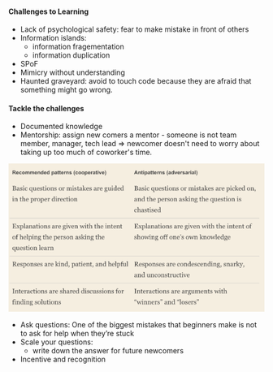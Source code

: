 #### Challenges to Learning
- Lack of psychological safety: fear to make mistake in front of others
- Information islands:
    - information fragementation
    - information duplication
- SPoF
- Mimicry without understanding
- Haunted graveyard: avoid to touch code because
they are afraid that something might go wrong.    


#### Tackle the challenges
- Documented knowledge
- Mentorship: assign new comers a mentor - someone is not team member, manager, tech lead
=> newcomer doesn't need to worry about taking 
up too much of coworker's time.

![](../images/8c44d277.png)

- Ask questions: One of the biggest mistakes that beginners make is not to ask for help when they’re stuck
- Scale your questions: 
    - write down the answer for future newcomers
- Incentive and recognition
